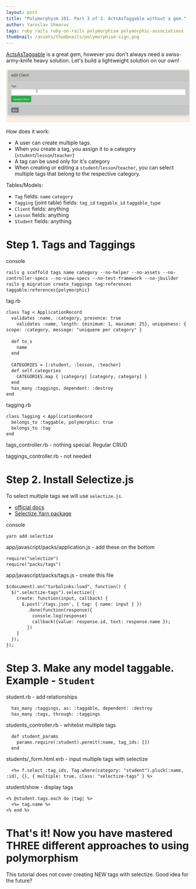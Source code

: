```yaml
---
layout: post
title: "Polymorphysm 101. Part 3 of 3. ActsAsTaggable without a gem."
author: Yaroslav Shmarov
tags: ruby rails ruby-on-rails polymorphism polymorphic-associations
thumbnail: /assets/thumbnails/polymorphism-sign.png
---
```


[ActsAsTaggable](https://github.com/mbleigh/acts-as-taggable-on) is a great gem, however you don't always need a swiss-army-knife heavy solution.
Let's build a lightweight solution on our own!

![polymorphic-tags.gif](/assets/images/polymorphic-tags.gif)

How does it work:
* A user can create multiple tags. 
* When you create a tag, you assign it to a category (`student`/`lesson`/`teacher`)
* A tag can be used only for it's category
* When creating or editing a `student`/`lesson`/`teacher`, you can select multiple tags that belong to the respective category.

Tables/Models:
* `Tag` fields: `name` `category`
* `Tagging` (joint table) fields: `tag_id` `taggable_id` `taggable_type`
* `Client` fields: anything
* `Lesson` fields: anything
* `Student` fields: anything

# Step 1. Tags and Taggings

console
```
rails g scaffold tags name category --no-helper --no-assets --no-controller-specs --no-view-specs --no-test-framework --no-jbuilder
rails g migration create_taggings tag:references taggable:references{polymorphic}
```

tag.rb
```
class Tag < ApplicationRecord
  validates :name, :category, presence: true
	validates :name, length: {minimum: 1, maximum: 25}, uniqueness: { scope: :category, message: "uniquene per category" }
  
  def to_s
    name
  end

  CATEGORIES = [:student, :lesson, :teacher]
  def self.categories
    CATEGORIES.map { |category| [category, category] }
  end
  has_many :taggings, dependent: :destroy
end
```
tagging.rb
```
class Tagging < ApplicationRecord
  belongs_to :taggable, polymorphic: true
  belongs_to :tag
end
```

tags_controller.rb - nothing special. Regular CRUD

taggings_controller.rb - not needed

# Step 2. Install Selectize.js

To select multiple tags we will use `selectize.js`.

* [official docs](https://selectize.github.io/selectize.js/)
* [Selectize Yarn package](https://yarnpkg.com/package/selectize)

console
```
yarn add selectize
```
app/javascript/packs/application.js - add these on the bottom
```
require("selectize")
require("packs/tags")
```
app/javascript/packs/tags.js - create this file
```
$(document).on("turbolinks:load", function() {
  $(".selectize-tags").selectize({
    create: function(input, callback) {
      $.post('/tags.json', { tag: { name: input } })
        .done(function(response){
          console.log(response)
          callback({value: response.id, text: response.name });
        })
    }
  });
});
```

# Step 3. Make any model taggable. Example - `Student`

student.rb - add relationships
```
  has_many :taggings, as: :taggable, dependent: :destroy
  has_many :tags, through: :taggings
```
students_controller.rb - whitelist multiple tags
```
  def student_params
    params.require(:student).permit(:name, tag_ids: [])
  end
```
students/_form.html.erb - input multiple tags with selectize
```
  <%= f.select :tag_ids, Tag.where(category: "student").pluck(:name, :id), {}, { multiple: true, class: "selectize-tags" } %>
```
student/show - display tags
```
<% @student.tags.each do |tag| %>
  <%= tag.name %>
<% end %>
```

# That's it! Now you have mastered THREE different approaches to using polymorphism

This tutorial does not cover creating NEW tags with selectize. Good idea for the future? 
